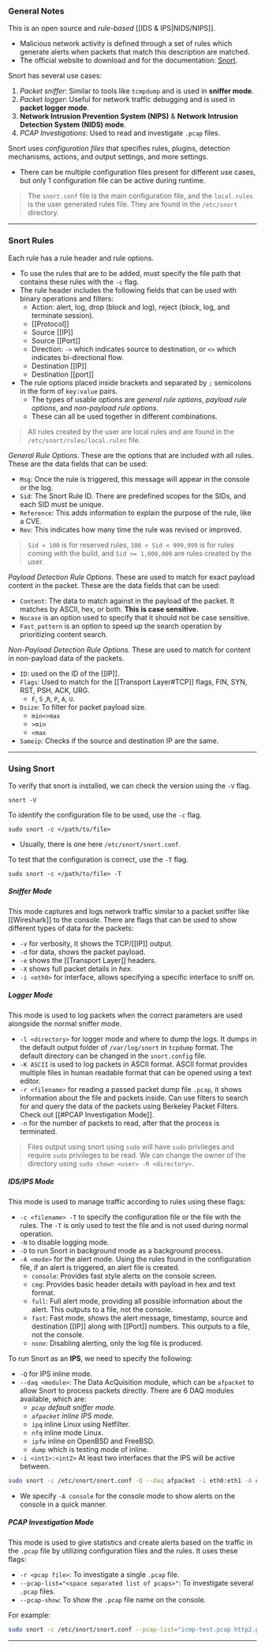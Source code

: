 ### General Notes

This is an open source and *rule-based* [[IDS & IPS|NIDS/NIPS]].
- Malicious network activity is defined through a set of rules which generate alerts when packets that match this description are matched.
- The official website to download and for the documentation: [Snort](https://www.snort.org/).

Snort has several use cases:
1. *Packet sniffer*: Similar to tools like `tcmpdump` and is used in **sniffer mode**.
2. *Packet logger*: Useful for network traffic debugging and is used in **packet logger mode**.
3. **Network Intrusion Prevention System (NIPS)** & **Network Intrusion Detection System (NIDS) mode**.
4. *PCAP Investigations*: Used to read and investigate `.pcap` files.

Snort uses *configuration files* that specifies rules, plugins, detection mechanisms, actions, and output settings, and more settings.
- There can be multiple configuration files present for different use cases, but only 1 configuration file can be active during runtime.

> The `snort.conf` file is the main configuration file, and the `local.rules` is the user generated rules file. They are found in the `/etc/snort` directory.


---
### Snort Rules

Each rule has a rule header and rule options.
- To use the rules that are to be added, must specify the file path that contains these rules with the `-c` flag.
- The rule header includes the following fields that can be used with binary operations and filters:
	- Action: alert, log, drop (block and log), reject (block, log, and terminate session).
	- [[Protocol]]
	- Source [[IP]]
	- Source [[Port]]
	- Direction: `->` which indicates source to destination, or `<>` which indicates bi-directional flow.
	- Destination [[IP]]
	- Destination [[port]]
- The rule options placed inside brackets and separated by `;` semicolons in the form of `key:value` pairs.
	- The types of usable options are *general rule options*, *payload rule options*, and *non-payload rule options*.
	- These can all be used together in different combinations.

> All rules created by the user are local rules and are found in the `/etc/snort/rules/local.rules` file.

*General Rule Options*. These are the options that are included with all rules. These are the data fields that can be used:
- `Msg`: Once the rule is triggered, this message will appear in the console or the log.
- `Sid`: The Snort Rule ID. There are predefined scopes for the SIDs, and each SID must be unique.
- `Reference`: This adds information to explain the purpose of the rule, like a CVE.
- `Rev`: This indicates how many time the rule was revised or improved.

> `Sid < 100` is for reserved rules, `100 < Sid < 999,999` is for rules coming with the build, and `Sid >= 1,000,000` are rules created by the user.

*Payload Detection Rule Options*. These are used to match for exact payload content in the packet. These are the data fields that can be used:
- `Content`: The data to match against in the payload of the packet. It matches by ASCII, hex, or both. **This is case sensitive.**
- `Nocase` is an option used to specify that it should not be case sensitive.
- `Fast_pattern` is an option to speed up the search operation by prioritizing content search.

*Non-Payload Detection Rule Options*. These are used to match for content in non-payload data of the packets.
- `ID`: used on the ID of the [[IP]].
- `Flags`: Used to match for the [[Transport Layer#TCP]] flags, FIN, SYN, RST, PSH, ACK, URG.
	- `F`, `S` ,`R`, `P`, `A`, `U`.
- `Dsize`: To filter for packet payload size.
	- `min<>max`
	- `>min`
	- `<max`
- `Sameip`: Checks if the source and destination IP are the same.

---
### Using Snort

To verify that snort is installed, we can check the version using the `-V` flag.
```
snort -V
```

To identify the configuration file to be used, use the `-c` flag.
```
sudo snort -c </path/to/file>
```
- Usually, there is one here `/etc/snort/snort.conf`.

To test that the configuration is correct, use the `-T` flag.
```
sudo snort -c </path/to/file> -T
```

##### Sniffer Mode

This mode captures and logs network traffic similar to a packet sniffer like [[Wireshark]] to the console. There are flags that can be used to show different types of data for the packets:
- `-v` for verbosity, it shows the TCP/[[IP]] output.
- `-d` for data, shows the packet payload.
- `-e` shows the [[Transport Layer]] headers.
- `-X` shows full packet details in *hex*.
- `-i <eth0>` for interface, allows specifying a specific interface to sniff on.

##### Logger Mode

This mode is used to log packets when the correct parameters are used alongside the normal sniffer mode.
- `-l <directory>` for logger mode and where to dump the logs. It dumps in the default output folder of `/var/log/snort` in `tcpdump` format. The default directory can be changed in the `snort.config` file.
- `-K ASCII` is used to log packets in ASCII format. ASCII format provides multiple files in human readable format that can be opened using a text editor.
- `-r <filename>` for reading a passed packet dump file `.pcap`, it shows information about the file and packets inside. Can use filters to search for and query the data of the packets using Berkeley Packet Filters. Check out [[#PCAP Investigation Mode]].
- `-n` for the number of packets to read, after that the process is terminated.

> Files output using snort using `sudo` will have `sudo` privileges and require `sudo` privileges to be read. We can change the owner of the directory using `sudo chown <user> -R <directory>`.

##### IDS/IPS Mode

This mode is used to manage traffic according to rules using these flags:
- `-c <filename> -T` to specify the configuration file or the file with the rules. The `-T` is only used to test the file and is not used during normal operation.
- `-N` to disable logging mode.
- `-D` to run Snort in background mode as a background process.
- `-A <mode>` for the alert mode. Using the rules found in the configuration file, if an alert is triggered, an alert file is created.
	- `console`: Provides fast style alerts on the console screen.
	- `cmg`: Provides basic header details with payload in hex and text format.
	- `full`: Full alert mode, providing all possible information about the alert. This outputs to a file, not the console.
	- `fast`: Fast mode, shows the alert message, timestamp, source and destination [[IP]] along with [[Port]] numbers. This outputs to a file, not the console.
	- `none`: Disabling alerting, only the log file is produced.

To run Snort as an **IPS**, we need to specify the following:
- `-Q` for IPS inline mode.
- `--daq <module>`: The Data AcQuisition module, which can be `afpacket` to allow Snort to process packets directly. There are 6 DAQ modules available, which are:
	- *`pcap` default sniffer mode.*
	- *`afpacket` inline IPS mode.*
	- `ipq` inline Linux using Netfilter.
	- `nfq` inline mode Linux.
	- `ipfw` inline on OpenBSD and FreeBSD.
	- `dump` which is testing mode of inline.
- `-i <int1>:<int2>` At least two interfaces that the IPS will be active between.

```bash
sudo snort -c /etc/snort/snort.conf -Q --daq afpacket -i eth0:eth1 -A console
```
- We specify `-A console` for the console mode to show alerts on the console in a quick manner.

##### PCAP Investigation Mode

This mode is used to give statistics and create alerts based on the traffic in the `.pcap` file by utilizing configuration files and the rules. It uses these flags:
- `-r <pcap file>`: To investigate a single `.pcap` file.
- `--pcap-list="<space separated list of pcaps>"`: To investigate several `.pcap` files.
- `--pcap-show`: To show the `.pcap` file name on the console.

For example:
```bash
sudo snort -c /etc/snort/snort.conf --pcap-list="icmp-test.pcap http2.pcap" -A console --pcap-show
```

---
